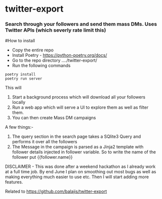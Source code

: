# twitter-export

### Search through your followers and send them mass DMs. Uses Twitter APIs (which severly rate limit this)

#How to install
- Copy the entire repo
- Install Poetry - https://python-poetry.org/docs/
- Go to the repo directory ..../twitter-export/
- Run the following commands

```shell
poetry install
poetry run server
```

This will 
1. Start a background process which will download all your followers locally
2. Run a web app which will serve a UI to explore them as well as filter them.
3. You can then create Mass DM campaigns


A few things:-
1. The query section in the search page takes a SQlite3 Query and performs it over all the followers
2. The Message in the campaign is parsed as a Jinja2 template with follower details injected in follower variable. So to write the name of the follower put {{follower.name}}

DISCLAIMER - This was done after a weekend hackathon as I already work at a full time job. By end June I plan on smoothing out most bugs as well as making everything much easier to use etc. Then I will start adding more features.

Related to https://github.com/balajis/twitter-export

